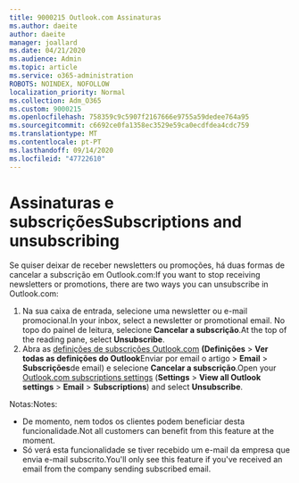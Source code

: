 ```yaml
---
title: 9000215 Outlook.com Assinaturas
ms.author: daeite
author: daeite
manager: joallard
ms.date: 04/21/2020
ms.audience: Admin
ms.topic: article
ms.service: o365-administration
ROBOTS: NOINDEX, NOFOLLOW
localization_priority: Normal
ms.collection: Adm_O365
ms.custom: 9000215
ms.openlocfilehash: 758359c9c5907f2167666e9755a59dedee764a95
ms.sourcegitcommit: c6692ce0fa1358ec3529e59ca0ecdfdea4cdc759
ms.translationtype: MT
ms.contentlocale: pt-PT
ms.lasthandoff: 09/14/2020
ms.locfileid: "47722610"
---
```

# <a name="subscriptions-and-unsubscribing"></a><span data-ttu-id="b6255-102">Assinaturas e subscrições</span><span class="sxs-lookup"><span data-stu-id="b6255-102">Subscriptions and unsubscribing</span></span>

<span data-ttu-id="b6255-103">Se quiser deixar de receber newsletters ou promoções, há duas formas de cancelar a subscrição em Outlook.com:</span><span class="sxs-lookup"><span data-stu-id="b6255-103">If you want to stop receiving newsletters or promotions, there are two ways you can unsubscribe in Outlook.com:</span></span>

1. <span data-ttu-id="b6255-104">Na sua caixa de entrada, selecione uma newsletter ou e-mail promocional.</span><span class="sxs-lookup"><span data-stu-id="b6255-104">In your inbox, select a newsletter or promotional email.</span></span> <span data-ttu-id="b6255-105">No topo do painel de leitura, selecione **Cancelar a subscrição**.</span><span class="sxs-lookup"><span data-stu-id="b6255-105">At the top of the reading pane, select **Unsubscribe**.</span></span>
2. <span data-ttu-id="b6255-106">Abra as [definições de subscrições Outlook.com](https://outlook.live.com/mail/options/mail/brandsSubscriptions) **(Definições**  >  **Ver todas as definições do Outlook**Enviar por email o artigo  >  **Email**  >  **Subscrições**de email) e selecione **Cancelar a subscrição**.</span><span class="sxs-lookup"><span data-stu-id="b6255-106">Open your [Outlook.com subscriptions settings](https://outlook.live.com/mail/options/mail/brandsSubscriptions) (**Settings** > **View all Outlook settings** > **Email** > **Subscriptions**) and select **Unsubscribe**.</span></span>

<span data-ttu-id="b6255-107">Notas:</span><span class="sxs-lookup"><span data-stu-id="b6255-107">Notes:</span></span>

- <span data-ttu-id="b6255-108">De momento, nem todos os clientes podem beneficiar desta funcionalidade.</span><span class="sxs-lookup"><span data-stu-id="b6255-108">Not all customers can benefit from this feature at the moment.</span></span>
- <span data-ttu-id="b6255-109">Só verá esta funcionalidade se tiver recebido um e-mail da empresa que envia e-mail subscrito.</span><span class="sxs-lookup"><span data-stu-id="b6255-109">You'll only see this feature if you've received an email from the company sending subscribed email.</span></span>